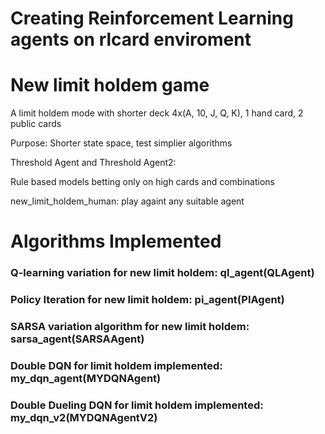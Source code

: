# Creating Reinforcement Learning agents on rlcard enviroment		

# New limit holdem game
A limit holdem mode with shorter deck 4x(A, 10, J, Q, K), 1 hand card, 2 public cards

Purpose: Shorter state space, test simplier algorithms		

Threshold Agent and Threshold Agent2:	

Rule based models betting only on high cards and combinations

new_limit_holdem_human: play againt any suitable agent
		
# Algorithms Implemented
### Q-learning variation for new limit holdem: ql_agent(QLAgent)

### Policy Iteration for new limit holdem: pi_agent(PIAgent)

### SARSA variation algorithm for new limit holdem: sarsa_agent(SARSAAgent)	

### Double DQN for limit holdem implemented: my_dqn_agent(MYDQNAgent)	

### Double Dueling DQN for limit holdem implemented: my_dqn_v2(MYDQNAgentV2)



